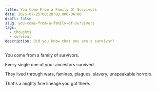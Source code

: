 ```yaml
---
title: You Come From a Family Of Survivors
date: 2025-07-25T08:28:00.000-06:00
draft: false
slug: you-come-from-a-family-of-survivors
tags:
  - thoughts
  - survival
description: Did you know that you are a survivor?
---
```

You come from a family of survivors. 

Every single one of your ancestors survived. 

They lived through wars, famines, plagues, slavery, unspeakable horrors. 

That's a mighty fine lineage you got there.
